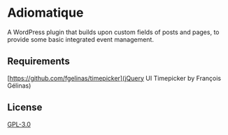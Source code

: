 Adiomatique
===========

A WordPress plugin that builds upon custom fields of posts and pages, to provide some basic integrated event management.


Requirements
------------
[https://github.com/fgelinas/timepicker](jQuery UI Timepicker by François Gélinas)

License
-------
[GPL-3.0](http://www.gnu.org/licenses/gpl-3.0.html)
